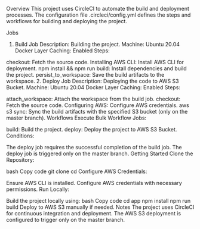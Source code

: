 Overview
This project uses CircleCI to automate the build and deployment processes. The configuration file .circleci/config.yml defines the steps and workflows for building and deploying the project.

Jobs
1. Build Job
Description: Building the project.
Machine: Ubuntu 20.04
Docker Layer Caching: Enabled
Steps:

checkout: Fetch the source code.
Installing AWS CLI: Install AWS CLI for deployment.
npm install && npm run build: Install dependencies and build the project.
persist_to_workspace: Save the build artifacts to the workspace.
2. Deploy Job
Description: Deploying the code to AWS S3 Bucket.
Machine: Ubuntu 20.04
Docker Layer Caching: Enabled
Steps:

attach_workspace: Attach the workspace from the build job.
checkout: Fetch the source code.
Configuring AWS: Configure AWS credentials.
aws s3 sync: Sync the build artifacts with the specified S3 bucket (only on the master branch).
Workflows
Execute Bulk Workflow
Jobs:

build: Build the project.
deploy: Deploy the project to AWS S3 Bucket.
Conditions:

The deploy job requires the successful completion of the build job.
The deploy job is triggered only on the master branch.
Getting Started
Clone the Repository:

bash
Copy code
git clone <repository-url>
cd <repository-directory>
Configure AWS Credentials:

Ensure AWS CLI is installed.
Configure AWS credentials with necessary permissions.
Run Locally:

Build the project locally using:
bash
Copy code
cd app
npm install
npm run build
Deploy to AWS S3 manually if needed.
Notes
The project uses CircleCI for continuous integration and deployment.
The AWS S3 deployment is configured to trigger only on the master branch.

